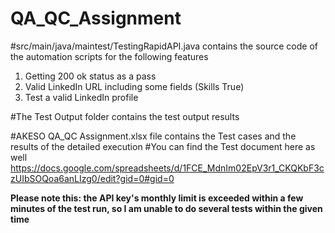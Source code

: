 # QA_QC_Assignment
#src/main/java/maintest/TestingRapidAPI.java  contains the source code of the automation scripts for the following features
1. Getting 200 ok status as a pass
2. Valid LinkedIn URL including some fields (Skills True)
3. Test a valid LinkedIn profile
   
#The Test Output folder contains the test output results

#AKESO QA_QC Assignment.xlsx file contains the Test cases and the results of the detailed execution
#You can find the Test document here as well
https://docs.google.com/spreadsheets/d/1FCE_MdnIm02EpV3r1_CKQKbF3czUIbSOQoa6anLIzg0/edit?gid=0#gid=0

**Please note this: the API key's monthly limit is exceeded within a few minutes of the test run, so I am unable to do several tests within the given time**



